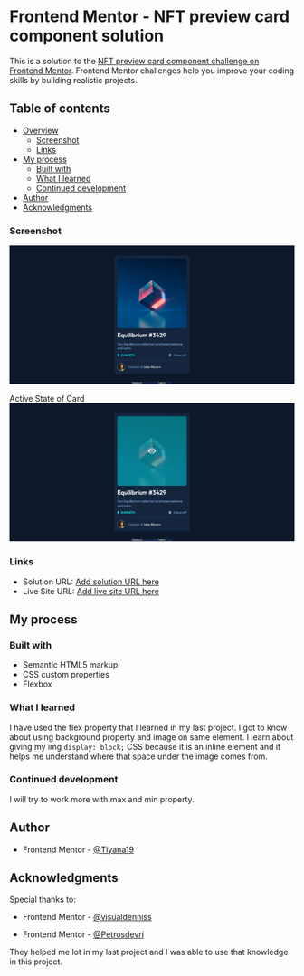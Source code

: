 # Frontend Mentor - NFT preview card component solution

This is a solution to the [NFT preview card component challenge on Frontend Mentor](https://www.frontendmentor.io/challenges/nft-preview-card-component-SbdUL_w0U). Frontend Mentor challenges help you improve your coding skills by building realistic projects.

## Table of contents

- [Overview](#overview)
  - [Screenshot](#screenshot)
  - [Links](#links)
- [My process](#my-process)
  - [Built with](#built-with)
  - [What I learned](#what-i-learned)
  - [Continued development](#continued-development)
- [Author](#author)
- [Acknowledgments](#acknowledgments)

### Screenshot

![Alt text](images/screenshot.png)

Active State of Card
![Alt text](images/screenshot-active.png)

### Links

- Solution URL: [Add solution URL here](https://github.com/Tiyana19/NFT-preview-card)
- Live Site URL: [Add live site URL here](https://tiyana19.github.io/NFT-preview-card/)

## My process

### Built with

- Semantic HTML5 markup
- CSS custom properties
- Flexbox

### What I learned

I have used the flex property that I learned in my last project. I got to know about using background property and image on same element.
I learn about giving my img `display: block;` CSS because it is an inline element and it helps me understand where that space under the image comes from.

### Continued development

I will try to work more with max and min property.

## Author

- Frontend Mentor - [@Tiyana19](https://www.frontendmentor.io/profile/Tiyana19)

## Acknowledgments

Special thanks to:

- Frontend Mentor - [@visualdenniss](https://www.frontendmentor.io/profile/visualdenniss)

- Frontend Mentor - [@Petrosdevri](https://www.frontendmentor.io/profile/Petrosdevri)

They helped me lot in my last project and I was able to use that knowledge in this project.
